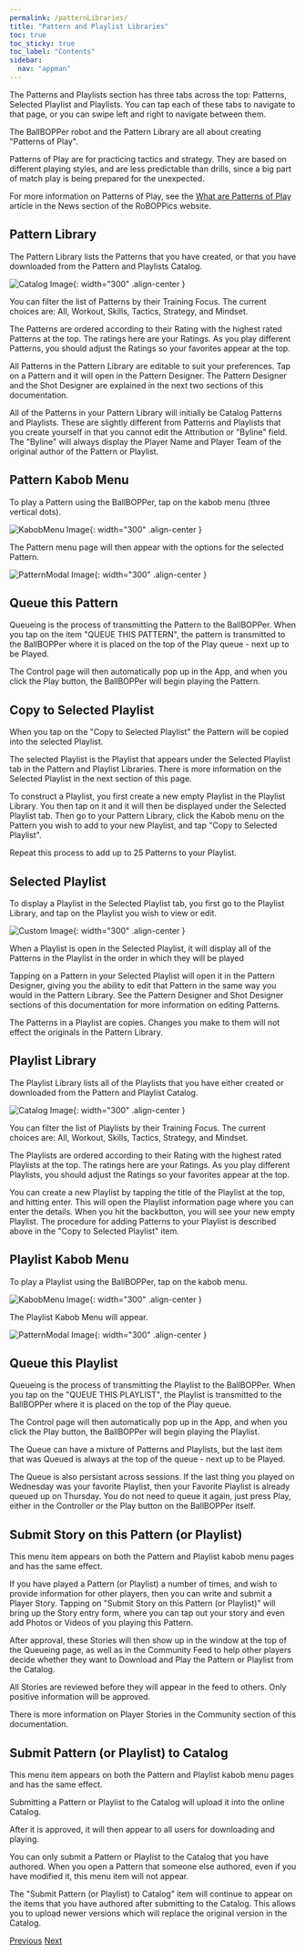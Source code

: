 ```yaml
---
permalink: /patternLibraries/
title: "Pattern and Playlist Libraries"
toc: true
toc_sticky: true
toc_label: "Contents"
sidebar:
  nav: "appman"
---
```


The Patterns and Playlists section has three tabs across the top: Patterns, Selected Playlist and Playlists. You can tap each of these tabs to navigate to that page, or you can swipe left and right to navigate between them.

The BallBOPPer robot and the Pattern Library are all about creating "Patterns of Play".

Patterns of Play are for practicing tactics and strategy. They are based on different playing styles, and are less predictable than drills, since a big part of match play is being prepared for the unexpected.

For more information on Patterns of Play, see the <a href="https://roboppics.com/blogs/news">What are Patterns of Play</a> article in the News section of the RoBOPPics website.

## Pattern Library
The Pattern Library lists the Patterns that you have created, or that you have downloaded from the Pattern and Playlists Catalog. 

![Catalog Image](../assets/images/PatternLibrary_500.jpg){: width="300" .align-center } 

You can filter the list of Patterns by their Training Focus. The current choices are: All, Workout, Skills, Tactics, Strategy, and Mindset.

The Patterns are ordered according to their Rating with the highest rated Patterns at the top. The ratings here are your Ratings. As you play different Patterns, you should adjust the Ratings so your favorites appear at the top.

All Patterns in the Pattern Library are editable to suit your preferences. Tap on a Pattern and it will open in the Pattern Designer. The Pattern Designer and the Shot Designer are explained in the next two sections of this documentation.

All of the Patterns in your Pattern Library will initially be Catalog Patterns and Playlists. These are slightly different from Patterns and Playlists that you create yourself in that you cannot edit the Attribution or "Byline" field. The "Byline" will always display the Player Name and Player Team of the original author of the Pattern or Playlist.

## Pattern Kabob Menu

To play a Pattern using the BallBOPPer, tap on the kabob menu (three vertical dots).

![KabobMenu Image](../assets/images/KabobMenu001_500.jpg){: width="300" .align-center } 

The Pattern menu page will then appear with the options for the selected Pattern.

![PatternModal Image](../assets/images/PatternModal005_500.jpg){: width="300" .align-center } 

## Queue this Pattern

Queueing is the process of transmitting the Pattern to the BallBOPPer. When you tap on the item "QUEUE THIS PATTERN", the pattern is transmitted to the BallBOPPer where it is placed on the top of the Play queue - next up to be Played.

The Control page will then automatically pop up in the App, and when you click the Play button, the BallBOPPer will begin playing the Pattern.

## Copy to Selected Playlist

When you tap on the "Copy to Selected Playlist" the Pattern will be copied into the selected Playlist.

The selected Playlist is the Playlist that appears under the Selected Playlist tab in the Pattern and Playlist Libraries. There is more information on the Selected Playlist in the next section of this page.

To construct a Playlist, you first create a new empty Playlist in the Playlist Library. You then tap on it and it will then be  displayed under the Selected Playlist tab. Then go to your Pattern Library, click the Kabob menu on the Pattern you wish to add to your new Playlist, and tap "Copy to Selected Playlist". 

Repeat this process to add up to 25 Patterns to your Playlist.

## Selected Playlist

To display a Playlist in the Selected Playlist tab, you first go to the Playlist Library, and tap on the Playlist you wish to view or edit.

![Custom Image](../assets/images/SelectedPatternScreen_500.png){: width="300" .align-center } 

When a Playlist is open in the Selected Playlist, it will display all of the Patterns in the Playlist in the order in which they will be played

Tapping on a Pattern in your Selected Playlist will open it in the Pattern Designer, giving you the ability to edit that Pattern in the same way you would in the Pattern Library. See the Pattern Designer and Shot Designer sections of this documentation for more information on editing Patterns.

The Patterns in a Playlist are copies. Changes you make to them will not effect the originals in the Pattern Library.

## Playlist Library

The Playlist Library lists all of the Playlists that you have either created or downloaded from the Pattern and Playlist Catalog.

![Catalog Image](../assets/images/PlaylistScreen_500.jpg){: width="300" .align-center } 

You can filter the list of Playlists by their Training Focus. The current choices are: All, Workout, Skills, Tactics, Strategy, and Mindset.

The Playlists are ordered according to their Rating with the highest rated Playlists at the top. The ratings here are your Ratings. As you play different Playlists, you should adjust the Ratings so your favorites appear at the top.

You can create a new Playlist by tapping the title of the Playlist at the top, and hitting enter. This will open the Playlist information page where you can enter the details. When you hit the backbutton, you will see your new empty Playlist. The procedure for adding Patterns to your Playlist is described above in the "Copy to Selected Playlist" item.

## Playlist Kabob Menu

To play a Playlist using the BallBOPPer, tap on the kabob menu. 

![KabobMenu Image](../assets/images/PlaylistKabobMenu001_500.png){: width="300" .align-center } 

The Playlist Kabob Menu will appear.

![PatternModal Image](../assets/images/PlaylistModal005_500.jpg){: width="300" .align-center }

## Queue this Playlist

Queueing is the process of transmitting the Playlist to the BallBOPPer. When you tap on the "QUEUE THIS PLAYLIST", the Playlist is transmitted to the BallBOPPer where it is placed on the top of the Play queue.  

The Control page will then automatically pop up in the App, and when you click the Play button, the BallBOPPer will begin playing the Playlist.

The Queue can have a mixture of Patterns and Playlists, but the last item that was Queued is always at the top of the queue - next up to be Played. 

The Queue is also persistant across sessions. If the last thing you played on Wednesday was your favorite Playlist, then your Favorite Playlist is already queued up on Thursday. You do not need to queue it again, just press Play, either in the Controller or the Play button on the BallBOPPer itself.

## Submit Story on this Pattern (or Playlist)

This menu item appears on both the Pattern and Playlist kabob menu pages and has the same effect.

If you have played a Pattern (or Playlist) a number of times, and wish to provide information for other players, then you can write and submit a Player Story. Tapping on "Submit Story on this Pattern (or Playlist)" will bring up the Story entry form, where you can tap out your story and even add Photos or Videos of you playing this Pattern. 

After approval, these Stories will then show up in the window at the top of the Queueing page, as well as in the Community Feed to help other players decide whether they want to Download and Play the Pattern or Playlist from the Catalog.

All Stories are reviewed before they will appear in the feed to others. Only positive information will be approved.

There is more information on Player Stories in the Community section of this documentation.

## Submit Pattern (or Playlist) to Catalog

This menu item appears on both the Pattern and Playlist kabob menu pages and has the same effect.

Submitting a Pattern or Playlist to the Catalog will upload it into the online Catalog. 

After it is approved, it will then appear to all users for downloading and playing.

You can only submit a Pattern or Playlist to the Catalog that you have authored. When you open a Pattern that someone else authored, even if you have modified it, this menu item will not appear. 

The "Submit Pattern (or Playlist) to Catalog" item will continue to appear on the items that you have authored after submitting to the Catalog. This allows you to upload newer versions which will replace the original version in the Catalog.

  <nav class="pagination">
      <a href="/BallBOPPer/appmanconnect/" class="pagination--pager" title="Login">Previous</a>
      <a href="/BallBOPPer/patternDesigner/" class="pagination--pager" title="Pattern Designer">Next</a> 
  </nav>
